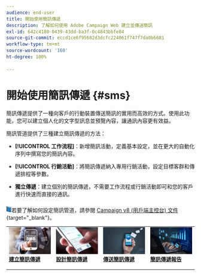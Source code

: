 ```yaml
---
audience: end-user
title: 開始使用簡訊傳遞
description: 了解如何使用 Adobe Campaign Web 建立並傳送簡訊
exl-id: 642c4180-0439-43dd-ba3f-0c4843bbfe84
source-git-commit: eccd1ce6f95682d3dcfc224061f747f7da0b6681
workflow-type: tm+mt
source-wordcount: '160'
ht-degree: 100%

---
```



# 開始使用簡訊傳遞 {#sms}

簡訊傳遞提供了一種向客戶的行動裝置傳送簡訊的實用而高效的方式。使用此功能，您可以建立個人化的文字型訊息並預覽內容，讓通訊內容更有效益。

簡訊管道提供了三種建立簡訊傳遞的方法：

* **[!UICONTROL 工作流程]**：新增簡訊活動，定義基本設定，並在更大的自動化序列中撰寫您的簡訊內容。

* **[!UICONTROL 行銷活動]**：將簡訊傳遞納入專用行銷活動，設定目標客群和傳遞排程等參數。

* **獨立傳遞**：建立個別的簡訊傳遞，不需要工作流程或行銷活動即可和您的客戶進行快速而直接的通訊。

![](../assets/do-not-localize/book.png)若要了解如何設定簡訊管道，請參閱 [Campaign v8 (用戶端主控台) 文件](https://experienceleague.adobe.com/docs/campaign/campaign-v8/send/sms/validate-sms/sms-send.html?lang=zh-Hant){target="_blank"}。

<table style="table-layout:fixed"><tr style="border: 0;">
<td>
<a href="create-sms.md">
<img alt="建立簡訊傳遞" src="assets/do-not-localize/create_sms.png">
</a>
<div><a href="create-sms.md"><strong>建立簡訊傳遞</strong>
</div>
<p>
</td>
<td>
<a href="content-sms.md">
<img alt="設計簡訊傳遞" src="assets/do-not-localize/design_sms.png">
</a>
<div>
<a href="content-sms.md"><strong>設計簡訊傳遞<strong></strong></a>
</div>
<p></td>
<td>
<a href="send-sms.md">
<img alt="傳送簡訊傳遞" src="assets/do-not-localize/send_sms.png">
</a>
<div>
<a href="send-sms.md"><strong>傳送簡訊傳遞</strong></a>
</div>
<p>
</td>
<td>
<a href="send-sms.md">
<img alt="簡訊傳遞報告" src="assets/do-not-localize/report_sms.jpeg">
</a>
<div>
<a href="send-sms.md"><strong>簡訊傳遞報告</strong></a>
</div>
<p>
</td>
</tr></table>
